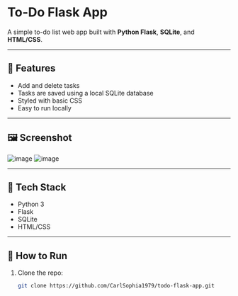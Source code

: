 # To-Do Flask App

A simple to-do list web app built with **Python Flask**, **SQLite**, and **HTML/CSS**.

---

## 🔧 Features

- Add and delete tasks  
- Tasks are saved using a local SQLite database  
- Styled with basic CSS  
- Easy to run locally  

---

## 🖼️ Screenshot

![image](https://github.com/user-attachments/assets/5c2c0a73-7d14-4567-8ea8-201fd74053d8)
![image](https://github.com/user-attachments/assets/72aa8ca2-8a42-4267-99be-c21aa9764937)


---

## 🧰 Tech Stack

- Python 3  
- Flask  
- SQLite  
- HTML/CSS  

---

## 🚀 How to Run

1. Clone the repo:  
   ```bash
   git clone https://github.com/CarlSophia1979/todo-flask-app.git



